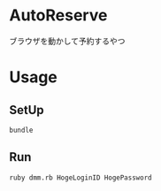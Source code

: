 # AutoReserve
ブラウザを動かして予約するやつ

# Usage

## SetUp
```
bundle
```

## Run
```
ruby dmm.rb HogeLoginID HogePassword
```
